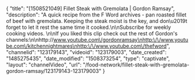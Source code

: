 {
    "title": "[1508521049] Fillet Steak with Gremolata | Gordon Ramsay",
    "description": "A quick recipe from the F Word archives - pan roasted fillet of beef with gremolata. Keeping the steak moist is the key, and don\u2019t forget to let it rest the same time it cooked.\n\nSubscribe for weekly cooking videos. \n\nIf you liked this clip check out the rest of Gordon's channels:\n\nhttp:\/\/www.youtube.com\/gordonramsay\nhttp:\/\/www.youtube.com\/kitchennightmares\nhttp:\/\/www.youtube.com\/thefword",
    "channelid": "123179143",
    "videoid": "123179003",
    "date_created": "1485275435",
    "date_modified": "1508373254",
    "type": "captivate",
    "layout": "channelVideo",
    "url": "\/food-network\/fillet-steak-with-gremolata-gordon-ramsay\/123179143-123179003"
}